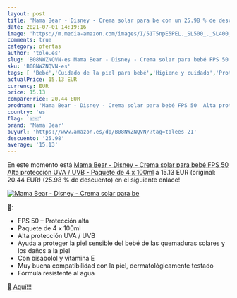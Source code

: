 ```yaml
---
layout: post
title: 'Mama Bear - Disney - Crema solar para be con un 25.98 % de descuento'
date: 2021-07-01 14:19:16
image: 'https://m.media-amazon.com/images/I/51T5npE5PEL._SL500_._SL400_.jpg'
comments: true
category: ofertas
author: 'tole.es'
slug: 'B08NWZNQVN-es Mama Bear - Disney - Crema solar para bebé FPS 50 Alta...'
sku: 'B08NWZNQVN-es'
tags: [ 'Bebé','Cuidado de la piel para bebé','Higiene y cuidado','Protectores solares para bebé','bear','bebé','mama','mama bear', ]
actualPrice: 15.13 EUR
currency: EUR
price: 15.13
comparePrice: 20.44 EUR
prodname: 'Mama Bear - Disney - Crema solar para bebé FPS 50  Alta protección UVA / UVB  - Paquete de 4 x 100ml'
country: 'es'
flag: '🇪🇸'
brand: 'Mama Bear'
buyurl: 'https://www.amazon.es/dp/B08NWZNQVN/?tag=tolees-21'
descuento: '25.98'
average: '15.13'
---
```


En este momento está [Mama Bear - Disney - Crema solar para bebé FPS 50  Alta protección UVA / UVB  - Paquete de 4 x 100ml](https://www.amazon.es/dp/B08NWZNQVN/?tag=tolees-21) a 15.13 EUR (original: 20.44 EUR) (25.98 %  de descuento) en el siguiente enlace!

[![Mama Bear - Disney - Crema solar para be](https://m.media-amazon.com/images/I/51T5npE5PEL._SL500_._SL400_.jpg)](https://www.amazon.es/dp/B08NWZNQVN/?tag=tolees-21)

🔎:

- FPS 50 – Protección alta
- Paquete de 4 x 100ml
- Alta protección UVA / UVB
- Ayuda a proteger la piel sensible del bebé de las quemaduras solares y los daños a la piel
- Con bisabolol y vitamina E
- Muy buena compatibilidad con la piel, dermatológicamente testado
- Fórmula resistente al agua

[🛒 Aquí!!!](https://www.amazon.es/dp/B08NWZNQVN/?tag=tolees-21)
